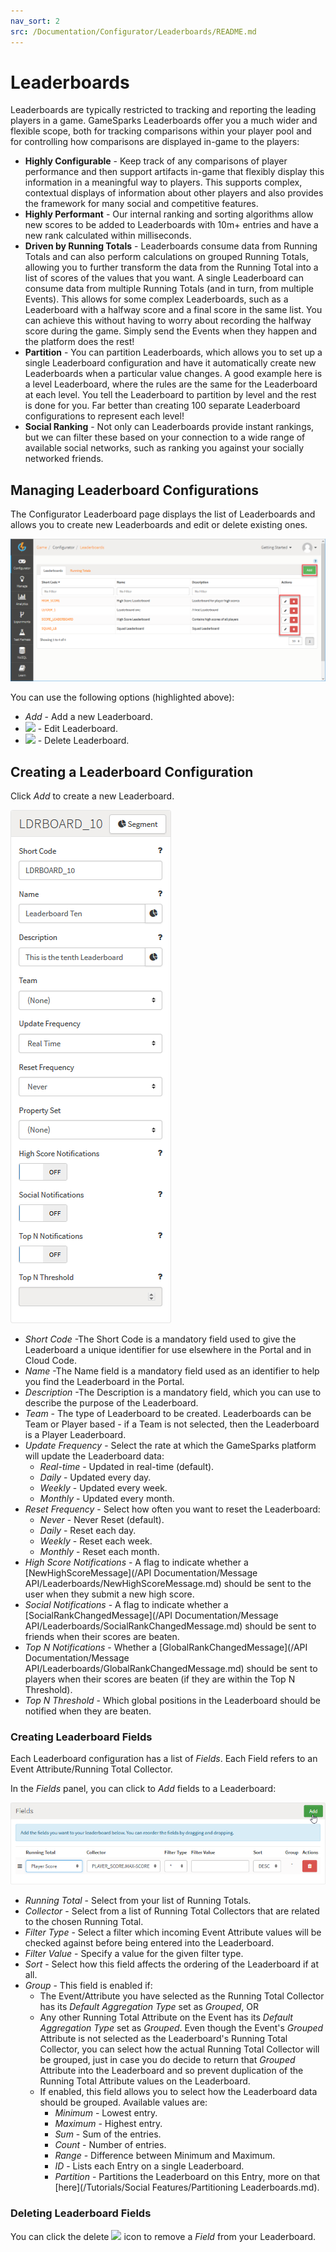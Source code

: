 ```yaml
---
nav_sort: 2
src: /Documentation/Configurator/Leaderboards/README.md
---
```


# Leaderboards

Leaderboards are typically restricted to tracking and reporting the leading players in a game. GameSparks Leaderboards offer you a much wider and flexible scope, both for tracking comparisons within your player pool and for controlling how comparisons are displayed in-game to the players:
* **Highly Configurable** - Keep track of any comparisons of player performance and then support artifacts in-game that flexibly display this information in a meaningful way to players. This supports complex, contextual displays of information about other players and also provides the framework for many social and competitive features.
* **Highly Performant** - Our internal ranking and sorting algorithms allow new scores to be added to Leaderboards with 10m+ entries and have a new rank calculated within milliseconds.
* **Driven by Running Totals** - Leaderboards consume data from Running Totals and can also perform calculations on grouped Running Totals, allowing you to further transform the data from the Running Total into a list of scores of the values that you want. A single Leaderboard can consume data from multiple Running Totals (and in turn, from multiple Events). This allows for some complex Leaderboards, such as a Leaderboard with a halfway score and a final score in the same list. You can achieve this without having to worry about recording the halfway score during the game. Simply send the Events when they happen and the platform does the rest!
* **Partition** - You can partition Leaderboards, which allows you to set up a single Leaderboard configuration and have it automatically create new Leaderboards when a particular value changes. A good example here is a level Leaderboard, where the rules are the same for the Leaderboard at each level. You tell the Leaderboard to partition by level and the rest is done for you. Far better than creating 100 separate Leaderboard configurations to represent each level!
* **Social Ranking** - Not only can Leaderboards provide instant rankings, but we can filter these based on your connection to a wide range of available social networks, such as ranking you against your socially networked friends.


## Managing Leaderboard Configurations

The Configurator Leaderboard page displays the list of Leaderboards and allows you to create new Leaderboards and edit or delete existing ones.

![](img/Leaderboards/5.png)

You can use the following options (highlighted above):

  * *Add* - Add a new Leaderboard.
  * ![](/img/icons/editicon.png) - Edit Leaderboard.
  * ![](/img/icons/deleteicon.png) - Delete Leaderboard.

## Creating a Leaderboard Configuration

Click *Add* to create a new Leaderboard.

![](img/Leaderboards/6.png)

  * *Short Code* \-The Short Code is a mandatory field used to give the Leaderboard a unique identifier for use elsewhere in the Portal and in Cloud Code.
  * *Name* \-The Name field is a mandatory field used as an identifier to help you find the Leaderboard in the Portal.
  * *Description* \-The Description is a mandatory field, which you can use to describe the purpose of the Leaderboard.
  * *Team* \- The type of Leaderboard to be created. Leaderboards can be Team or Player based - if a Team is not selected, then the Leaderboard is a Player Leaderboard.
  * *Update Frequency* \- Select the rate at which the GameSparks platform will update the Leaderboard data:
    * *Real-time* \- Updated in real-time (default).
    * *Daily* \- Updated every day.
    * *Weekly* \- Updated every week.
    * *Monthly* \- Updated every month.
  * *Reset Frequency* \- Select how often you want to reset the Leaderboard:
    * *Never* \- Never Reset (default).
    * *Daily* \- Reset each day.
    * *Weekly* \- Reset each week.
    * *Monthly* \- Reset each month.
  * *High Score Notifications* \- A flag to indicate whether a [NewHighScoreMessage](/API Documentation/Message API/Leaderboards/NewHighScoreMessage.md) should be sent to the user when they submit a new high score.
  * *Social Notifications* \- A flag to indicate whether a [SocialRankChangedMessage](/API Documentation/Message API/Leaderboards/SocialRankChangedMessage.md) should be sent to friends when their scores are beaten.
  * *Top N Notifications* \- Whether a [GlobalRankChangedMessage](/API Documentation/Message API/Leaderboards/GlobalRankChangedMessage.md) should be sent to players when their scores are beaten (if they are within the Top N Threshold).
  * *Top N Threshold* \- Which global positions in the Leaderboard should be notified when they are beaten.

### Creating Leaderboard Fields

Each Leaderboard configuration has a list of *Fields*. Each Field refers to an Event Attribute/Running Total Collector.

In the *Fields* panel, you can click to *Add* fields to a Leaderboard:

![](img/Leaderboards/7.png)

  * *Running Total* \- Select from your list of Running Totals.
  * *Collector* \- Select from a list of Running Total Collectors that are related to the chosen Running Total.
  * *Filter Type* \- Select a filter which incoming Event Attribute values will be checked against before being entered into the Leaderboard.
  * *Filter Value* \- Specify a value for the given filter type.
  * *Sort* \- Select how this field affects the ordering of the Leaderboard if at all.
  * *Group* \- This field is enabled if:
    * The Event/Attribute you have selected as the Running Total Collector has its *Default Aggregation Type* set as *Grouped*, OR
    * Any other Running Total Attribute on the Event has its *Default Aggregation Type* set as *Grouped*. Even though the Event's *Grouped* Attribute is not selected as the Leaderboard's Running Total Collector, you can select how the actual Running Total Collector will be grouped, just in case you do decide to return that *Grouped* Attribute into the Leaderboard and so prevent duplication of the Running Total Attribute values on the Leaderboard.
    * If enabled, this field allows you to select how the Leaderboard data should be grouped. Available values are:
      * *Minimum* - Lowest entry.
      * *Maximum* - Highest entry.
      * *Sum* - Sum of the entries.
      * *Count* - Number of entries.
      * *Range* - Difference between Minimum and Maximum.
      * *ID* - Lists each Entry on a single Leaderboard.
      * *Partition* - Partitions the Leaderboard on this Entry, more on that [here](/Tutorials/Social Features/Partitioning Leaderboards.md).

### Deleting Leaderboard Fields

You can click the delete ![](/img/icons/deleteicon.png) icon to remove a *Field* from your Leaderboard.
